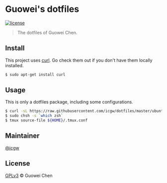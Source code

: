 # Guowei's dotfiles

[![license](https://img.shields.io/github/license/icgw/dotfiles)](LICENSE)

> The dotfiles of Guowei Chen.

## Install

This project uses [curl](https://curl.haxx.se/). Go check them out if you don't have them locally installed.

```sh
$ sudo apt-get install curl
```

## Usage

This is only a dotfiles package, including some configurations.

```sh
$ curl -sL https://raw.githubusercontent.com/icgw/dotfiles/master/ubuntu_16_04.sh | sh
$ sudo chsh -s `which zsh`
$ tmux source-file ${HOME}/.tmux.conf
```

## Maintainer

[@icgw](https://github.com/icgw)

## License

[GPLv3](LICENSE) © Guowei Chen
